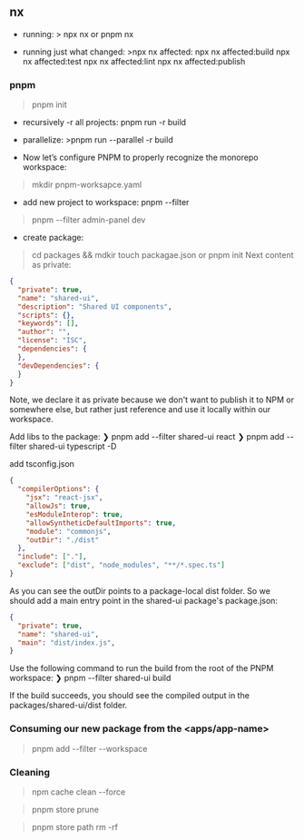## nx
- running: > npx nx <target> <project> or pnpm nx <target> <project>

- running just what changed: >npx nx affected:<target>
npx nx affected:build
npx nx affected:test
npx nx affected:lint
npx nx affected:publish


### pnpm
> pnpm init

- recursively -r all projects: pnpm run -r build

- parallelize: >pnpm run --parallel -r build

- Now let’s configure PNPM to properly recognize the monorepo workspace:
> mkdir pnpm-worksapce.yaml

- add new project to workspace: pnpm --filter <package-name> <command>
> pnpm --filter admin-panel dev

- create package: 
> cd packages && mdkir <new-package-name>
> touch packagae.json or pnpm init
Next content as private:
```json
{
  "private": true,
  "name": "shared-ui",
  "description": "Shared UI components",
  "scripts": {},
  "keywords": [],
  "author": "",
  "license": "ISC",
  "dependencies": {
  },
  "devDependencies": {
  }
}
```
Note, we declare it as private because we don't want to publish it to NPM or somewhere else, but rather just reference and use it locally within our workspace.

Add libs to the package:
❯ pnpm add --filter shared-ui react
❯ pnpm add --filter shared-ui typescript -D

add tsconfig.json
```json
{
  "compilerOptions": {
    "jsx": "react-jsx",
    "allowJs": true,
    "esModuleInterop": true,
    "allowSyntheticDefaultImports": true,
    "module": "commonjs",
    "outDir": "./dist"
  },
  "include": ["."],
  "exclude": ["dist", "node_modules", "**/*.spec.ts"]
}
```

As you can see the outDir points to a package-local dist folder. So we should add a main entry point in the shared-ui package's package.json:
```json
{
  "private": true,
  "name": "shared-ui",
  "main": "dist/index.js",
}
```

Use the following command to run the build from the root of the PNPM workspace:
❯ pnpm --filter shared-ui build

If the build succeeds, you should see the compiled output in the packages/shared-ui/dist folder.

### Consuming our new package from the <apps/app-name>

>pnpm add <package> --filter <app-name> --workspace 

### Cleaning
>npm cache clean --force

>pnpm store prune

> pnpm store path
> rm -rf